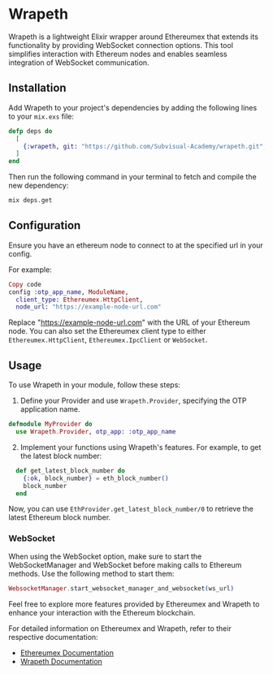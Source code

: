 # Wrapeth

Wrapeth is a lightweight Elixir wrapper around Ethereumex that extends its functionality by providing WebSocket connection options. This tool simplifies interaction with Ethereum nodes and enables seamless integration of WebSocket communication.

## Installation

Add Wrapeth to your project's dependencies by adding the following lines to your `mix.exs` file:

```elixir
defp deps do
  [
    {:wrapeth, git: "https://github.com/Subvisual-Academy/wrapeth.git", branch: "main"}
  ]
end
```

Then run the following command in your terminal to fetch and compile the new dependency:

```bash
mix deps.get
```

## Configuration

Ensure you have an ethereum node to connect to at the specified url in your config.

For example:

```elixir
Copy code
config :otp_app_name, ModuleName,
  client_type: Ethereumex.HttpClient,
  node_url: "https://example-node-url.com"
```

Replace "https://example-node-url.com" with the URL of your Ethereum node. You can also set the Ethereumex client type to either `Ethereumex.HttpClient`, `Ethereumex.IpcClient` or `WebSocket`.

## Usage

To use Wrapeth in your module, follow these steps:

1. Define your Provider and use `Wrapeth.Provider`, specifying the OTP application name.

```elixir
defmodule MyProvider do
  use Wrapeth.Provider, otp_app: :otp_app_name
```

2. Implement your functions using Wrapeth's features. For example, to get the latest block number:

```elixir
  def get_latest_block_number do
    {:ok, block_number} = eth_block_number()
    block_number
  end
```


Now, you can use `EthProvider.get_latest_block_number/0` to retrieve the latest Ethereum block number.

### WebSocket

When using the WebSocket option, make sure to start the WebSocketManager and WebSocket before making calls to Ethereum methods. Use the following method to start them:

```elixir
WebsocketManager.start_websocket_manager_and_websocket(ws_url)
```

Feel free to explore more features provided by Ethereumex and Wrapeth to enhance your interaction with the Ethereum blockchain.

For detailed information on Ethereumex and Wrapeth, refer to their respective documentation:

- [Ethereumex Documentation](https://hexdocs.pm/ethereumex/readme.html)
- [Wrapeth Documentation](https://github.com/Subvisual-Academy/wrapeth)

